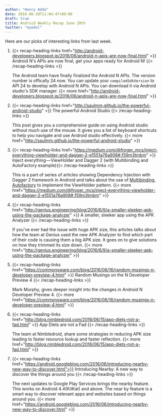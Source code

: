 ```yaml
---
author: "Henry Addo"
date: 2016-06-20T11:04:47+09:00
draft: true
title: Android Weekly Recap June 20th
twitter: "eyedol"
---
```


Here are our picks of interesting links from last week.

1. {{< recap-heading-links href="http://android-developers.blogspot.jp/2016/06/android-n-apis-are-now-final.html" >}} Android N's APIs are now final, get your apps ready for Android N! {{< /recap-heading-links >}}

	The Android team have finally finalized the Android N APIs. The version number is offically 24 now. You can update your `compiledSdkVersion` to API 24 to develop with Android N APIs. You can download it via Android studio's SDK manager. {{< more href="http://android-developers.blogspot.jp/2016/06/android-n-apis-are-now-final.html" >}}

2. {{< recap-heading-links href="http://saulmm.github.io/the-powerful-android-studio" >}} The powerful Android Studio {{< /recap-heading-links >}}

	This post gives you a comprehensive guide on using Android studio without much use of the mouse. It gives you a list of keyboard shortcuts to help you navigate and use Android studio effectively. {{< more href="http://saulmm.github.io/the-powerful-android-studio" >}}

3. {{< recap-heading-links href="https://medium.com/@froger_mcs/inject-everything-viewholder-and-dagger-2-e1551a76a908#.f59m3tmbm" >}} Inject everything — ViewHolder and Dagger 2 (with Multibinding and AutoFactory example){{< /recap-heading-links >}}

	This is a part of series of articles showing Dependency Injection with Dagger 2 framework in Android and talks about the use of [Multibinding][1], [Autofactory][2] to implement the ViewHolder pattern. {{< more href="https://medium.com/@froger_mcs/inject-everything-viewholder-and-dagger-2-e1551a76a908#.f59m3tmbm" >}}

4. {{< recap-heading-links href="http://genius.engineering/blog/2016/6/9/a-smaller-sleeker-apk-using-the-package-analyzer" >}} A smaller, sleeker app using the APK Analyzer {{< /recap-heading-links >}}

	If you've ever had the issue with huge APK size, this articles talks about how the team at Genius used the new APK Analyzer to find which part of their code is causing them a big APK size. It goes on to give solutions on how they trimmed its size down. {{< more href="http://genius.engineering/blog/2016/6/9/a-smaller-sleeker-apk-using-the-package-analyzer" >}}

5. {{< recap-heading-links href="https://commonsware.com/blog/2016/06/16/random-musings-n-developer-preview-4.html" >}} Random Musings on the N Developer Preview 4 {{< /recap-heading-links >}}

	Mark Murphy, gives deeper insight into the changes in Android N Developer Preview 4. {{< more href="https://commonsware.com/blog/2016/06/16/random-musings-n-developer-preview-4.html" >}}

6. {{< recap-heading-links href="http://blog.nimbledroid.com/2016/06/15/app-diets-not-a-fad.html" >}} App Diets are not a Fad {{< /recap-heading-links >}}

	The team at Nimbledroid, share some strategies in reducing APK size leading to faster resource lookup and faster reflection. {{< more href="http://blog.nimbledroid.com/2016/06/15/app-diets-not-a-fad.html" >}}

7. {{< recap-heading-links href="https://android.googleblog.com/2016/06/introducing-nearby-new-way-to-discover.html">}} Introducing Nearby: A new way to discover the things around you {{< /recap-heading-links >}}

	The next updates to Google Play Services brings the nearby feature. This works on Android 4.4(KitKat) and above. The near by feature is a smart way to discover relevant apps and websites based on things around you. {{< more href="https://android.googleblog.com/2016/06/introducing-nearby-new-way-to-discover.html" >}}

[1]: http://google.github.io/dagger/multibindings.html
[2]: https://github.com/google/auto/tree/master/factory